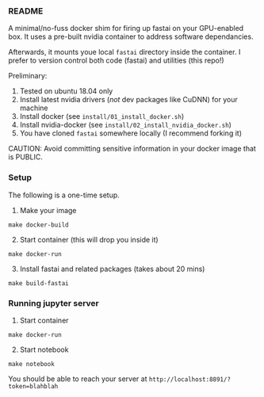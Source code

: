 ### README

A minimal/no-fuss docker shim for firing up fastai on your GPU-enabled box. It uses a pre-built nvidia container to 
address software dependancies. 

Afterwards, it mounts youe local `fastai` directory inside the container. I prefer to version control both code (fastai)
and utilities (this repo!) 

Preliminary:

1. Tested on ubuntu 18.04 only  
2. Install latest nvidia drivers (_not_ dev packages like CuDNN) for your machine
3. Install docker (see `install/01_install_docker.sh`)  
4. Install nvidia-docker (see `install/02_install_nvidia_docker.sh`)  
5. You have cloned `fastai` somewhere locally (I recommend forking it)  

CAUTION: Avoid committing sensitive information in your docker image that is PUBLIC. 


### Setup 

The following is a one-time setup. 

1. Make your image 

```shell
make docker-build
```

2. Start container (this will drop you inside it)

```shell
make docker-run
```

3. Install fastai and related packages (takes about 20 mins)

```shell
make build-fastai
```


### Running jupyter server
1. Start container

```shell
make docker-run
```

2. Start notebook

```shell
make notebook
```

You should be able to reach your server at `http://localhost:8891/?token=blahblah`
